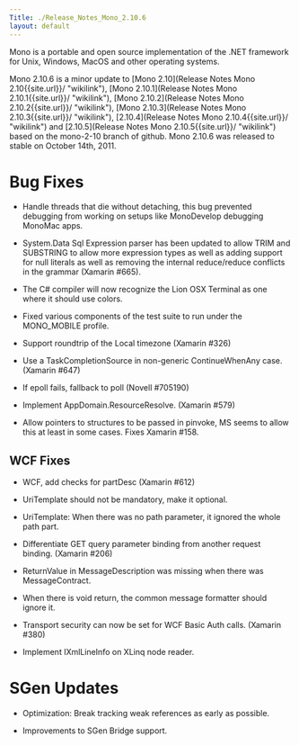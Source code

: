 ```yaml
---
Title: ./Release_Notes_Mono_2.10.6
layout: default
---
```


Mono is a portable and open source implementation of the .NET framework
for Unix, Windows, MacOS and other operating systems.

Mono 2.10.6 is a minor update to [Mono
2.10](Release Notes Mono 2.10{{site.url}}/ "wikilink"), [Mono
2.10.1](Release Notes Mono 2.10.1{{site.url}}/ "wikilink"), [Mono
2.10.2](Release Notes Mono 2.10.2{{site.url}}/ "wikilink"), [Mono
2.10.3](Release Notes Mono 2.10.3{{site.url}}/ "wikilink"),
[2.10.4](Release Notes Mono 2.10.4{{site.url}}/ "wikilink") and
[2.10.5](Release Notes Mono 2.10.5{{site.url}}/ "wikilink") based on the mono-2-10
branch of github. Mono 2.10.6 was released to stable on October 14th,
2011.

Bug Fixes
=========

-   Handle threads that die without detaching, this bug prevented
    debugging from working on setups like MonoDevelop debugging MonoMac
    apps.

-   System.Data Sql Expression parser has been updated to allow TRIM and
    SUBSTRING to allow more expression types as well as adding support
    for null literals as well as removing the internal reduce/reduce
    conflicts in the grammar (Xamarin \#665).

-   The C\# compiler will now recognize the Lion OSX Terminal as one
    where it should use colors.

-   Fixed various components of the test suite to run under the
    MONO\_MOBILE profile.

-   Support roundtrip of the Local timezone (Xamarin \#326)

-   Use a TaskCompletionSource in non-generic ContinueWhenAny case.
    (Xamarin \#647)

-   If epoll fails, fallback to poll (Novell \#705190)

-   Implement AppDomain.ResourceResolve. (Xamarin \#579)

-   Allow pointers to structures to be passed in pinvoke, MS seems to
    allow this at least in some cases. Fixes Xamarin \#158.

WCF Fixes
---------

-   WCF, add checks for partDesc (Xamarin \#612)

-   UriTemplate should not be mandatory, make it optional.

-   UriTemplate: When there was no path parameter, it ignored the whole
    path part.

-   Differentiate GET query parameter binding from another request
    binding. (Xamarin \#206)

-   ReturnValue in MessageDescription was missing when there was
    MessageContract.

-   When there is void return, the common message formatter should
    ignore it.

-   Transport security can now be set for WCF Basic Auth calls. (Xamarin
    \#380)

-   Implement IXmlLineInfo on XLinq node reader.

SGen Updates
============

-   Optimization: Break tracking weak references as early as possible.

-   Improvements to SGen Bridge support.
